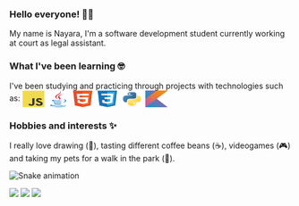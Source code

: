 ### Hello everyone! 👋🏽
  
My name is Nayara, I'm a software development student currently working at court as legal assistant.
 
### What I've been learning 🤓
 
I've been studying and practicing through projects with technologies such as: <img align="center" alt="Tha-CSS" height="30" width="40" src="https://raw.githubusercontent.com/devicons/devicon/master/icons/javascript/javascript-original.svg"> <img align="center" alt="Tha-CSS" height="30" width="40" src="https://raw.githubusercontent.com/devicons/devicon/master/icons/java/java-original.svg"> <img align="center" alt="Tha-CSS" height="30" width="40" src="https://raw.githubusercontent.com/devicons/devicon/master/icons/html5/html5-original.svg"> <img align="center" alt="Tha-CSS" height="30" width="40" src="https://raw.githubusercontent.com/devicons/devicon/master/icons/css3/css3-original.svg">  <img align="center" alt="Tha-CSS" height="30" width="40" src="https://raw.githubusercontent.com/devicons/devicon/master/icons/python/python-original.svg"> <img align="center" alt="Tha-CSS" height="30" width="40" src="https://raw.githubusercontent.com/devicons/devicon/master/icons/kotlin/kotlin-original.svg"> 

### Hobbies and interests ✨

I really love drawing (🎨), tasting different coffee beans (☕), videogames (🎮) and taking my pets for a walk in the park (🐾).

  
![Snake animation](https://github.com/nayyadev/nayyadev/blob/output/github-contribution-grid-snake.svg)

<a href="https://www.linkedin.com/in/nayara-aguilar-dev/" target="_blank"><img src="https://img.shields.io/badge/-LinkedIn-%230077B5?style=for-the-badge&logo=linkedin&logoColor=white" target="_blank"></a> <a href="https://www.instagram.com/nayaaguillar/" target="_blank"><img src="https://img.shields.io/badge/-Instagram-ff69b4?style=for-the-badge&logo=Instagram&logoColor=white" target="_blank"></a> <a href="mailto:nayara.aguillar@gmail.com?Subject=Título%20da%20mensagem" target="_blank"><img src="https://img.shields.io/badge/-Gmail-lightgray?style=for-the-badge&logo=Gmail&logoColor=white" target="_blank"></a> 
